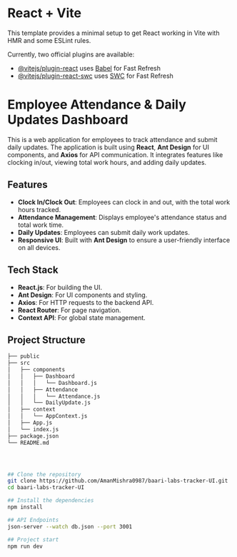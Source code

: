 # React + Vite

This template provides a minimal setup to get React working in Vite with HMR and some ESLint rules.

Currently, two official plugins are available:

- [@vitejs/plugin-react](https://github.com/vitejs/vite-plugin-react/blob/main/packages/plugin-react/README.md) uses [Babel](https://babeljs.io/) for Fast Refresh
- [@vitejs/plugin-react-swc](https://github.com/vitejs/vite-plugin-react-swc) uses [SWC](https://swc.rs/) for Fast Refresh
 # Employee Attendance & Daily Updates Dashboard

This is a web application for employees to track attendance and submit daily updates. The application is built using **React**, **Ant Design** for UI components, and **Axios** for API communication. It integrates features like clocking in/out, viewing total work hours, and adding daily updates.

## Features

- **Clock In/Clock Out**: Employees can clock in and out, with the total work hours tracked.
- **Attendance Management**: Displays employee's attendance status and total work time.
- **Daily Updates**: Employees can submit daily work updates.
- **Responsive UI**: Built with **Ant Design** to ensure a user-friendly interface on all devices.
  
## Tech Stack

- **React.js**: For building the UI.
- **Ant Design**: For UI components and styling.
- **Axios**: For HTTP requests to the backend API.
- **React Router**: For page navigation.
- **Context API**: For global state management.

## Project Structure

```bash
├── public
├── src
│   ├── components
│   │   ├── Dashboard
│   │   │   └── Dashboard.js
│   │   ├── Attendance
│   │   │   └── Attendance.js
│   │   └── DailyUpdate.js
│   ├── context
│   │   └── AppContext.js
│   ├── App.js
│   └── index.js
├── package.json
└── README.md




## Clone the repository
git clone https://github.com/AmanMishra0987/baari-labs-tracker-UI.git
cd baari-labs-tracker-UI

## Install the dependencies
npm install

## API Endpoints
json-server --watch db.json --port 3001

## Project start
npm run dev 

